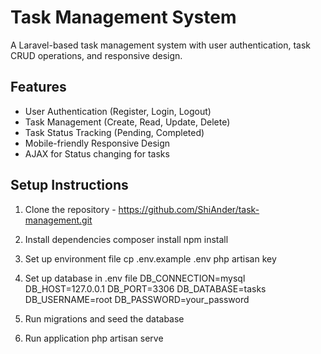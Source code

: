 # Task Management System

A Laravel-based task management system with user authentication, task CRUD operations, and responsive design.

## Features

- User Authentication (Register, Login, Logout)
- Task Management (Create, Read, Update, Delete)
- Task Status Tracking (Pending, Completed)
- Mobile-friendly Responsive Design
- AJAX for Status changing for tasks

## Setup Instructions

1. Clone the repository - https://github.com/ShiAnder/task-management.git

2. Install dependencies
    composer install
    npm install

3. Set up environment file
    cp .env.example .env
    php artisan key


4. Set up database in .env file
    DB_CONNECTION=mysql
    DB_HOST=127.0.0.1
    DB_PORT=3306
    DB_DATABASE=tasks
    DB_USERNAME=root
    DB_PASSWORD=your_password


5. Run migrations and seed the database

6. Run application
    php artisan serve